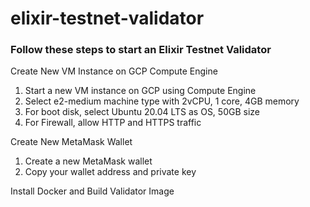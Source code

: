 # elixir-testnet-validator

### Follow these steps to start an Elixir Testnet Validator

Create New VM Instance on GCP Compute Engine
1. Start a new VM instance on GCP using Compute Engine 
2. Select e2-medium machine type with 2vCPU, 1 core, 4GB memory
3. For boot disk, select Ubuntu 20.04 LTS as OS, 50GB size
4. For Firewall, allow HTTP and HTTPS traffic

Create New MetaMask Wallet
1. Create a new MetaMask wallet
2. Copy your wallet address and private key

Install Docker and Build Validator Image